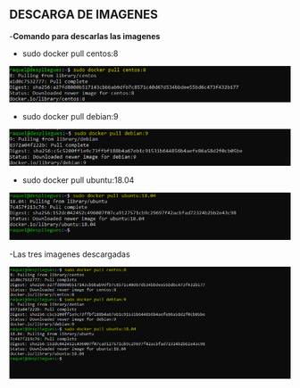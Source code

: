 ## DESCARGA DE IMAGENES ##


-**Comando para descarlas las imagenes**

- sudo docker pull centos:8

![centos.png](https://github.com/Rardati/Despliegue/blob/main/Docker/Ejercicio2/centos.png)

- sudo docker pull debian:9

![debian.png](https://github.com/Rardati/Despliegue/blob/main/Docker/Ejercicio2/debian.png)

- sudo docker pull ubuntu:18.04


![ubuntu.png](https://github.com/Rardati/Despliegue/blob/main/Docker/Ejercicio2/ubuntu.png)

-Las tres imagenes descargadas


![TresImagenes.png](https://github.com/Rardati/Despliegue/blob/main/Docker/Ejercicio2/TresImagenes.png)